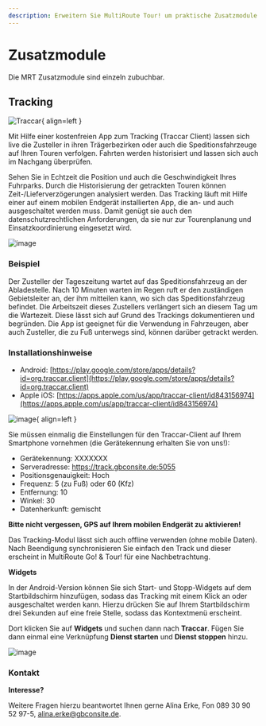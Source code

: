 ```yaml
---
description: Erweitern Sie MultiRoute Tour! um praktische Zusatzmodule wie Tracking, Notifications und Reichweitenbegrenzung
---
```


# Zusatzmodule

Die MRT Zusatzmodule sind einzeln zubuchbar.

## Tracking 

![Traccar](https://github.com/gbconsite/MultiRoute-Tour/assets/47481567/dad38292-9681-4724-99b1-0e68fdf13187){ align=left }

Mit Hilfe einer kostenfreien App zum Tracking (Traccar Client) lassen sich live die Zusteller
in ihren Trägerbezirken oder auch die Speditionsfahrzeuge auf Ihren Touren verfolgen.
Fahrten werden historisiert und lassen sich auch im Nachgang überprüfen.

Sehen Sie in Echtzeit die Position und auch die Geschwindigkeit Ihres
Fuhrparks. Durch die Historisierung der getrackten Touren können
Zeit-/Lieferverzögerungen analysiert werden.
Das Tracking läuft mit Hilfe einer auf einem mobilen Endgerät
installierten App, die an- und auch ausgeschaltet werden muss. Damit
genügt sie auch den datenschutzrechtlichen Anforderungen, da sie
nur zur Tourenplanung und Einsatzkoordinierung eingesetzt wird. 

![image](https://github.com/gbconsite/MultiRoute-Tour/assets/47481567/24a30b21-792b-48d3-8326-a8d409073e68)

### Beispiel
Der Zusteller der Tageszeitung wartet auf das Speditionsfahrzeug an
der Abladestelle. Nach 10 Minuten warten im Regen ruft er den
zuständigen Gebietsleiter an, der ihm mitteilen kann, wo sich das
Speditionsfahrzeug befindet. Die Arbeitszeit dieses Zustellers
verlängert sich an diesem Tag um die Wartezeit. Diese lässt sich auf
Grund des Trackings dokumentieren und begründen.
Die App ist geeignet für die Verwendung in Fahrzeugen, aber auch Zusteller, die zu Fuß unterwegs
sind, können darüber getrackt werden. 

### Installationshinweise

- Android: [https://play.google.com/store/apps/details?id=org.traccar.client](https://play.google.com/store/apps/details?id=org.traccar.client)
- Apple iOS: [https://apps.apple.com/us/app/traccar-client/id843156974](https://apps.apple.com/us/app/traccar-client/id843156974)

![image](https://github.com/gbconsite/MultiRoute-Tour/assets/47481567/7c13f127-ca6a-41d9-959d-e06d5e96261e){ align=left }

Sie müssen einmalig die Einstellungen für den Traccar-Client auf Ihrem Smartphone vornehmen (die Gerätekennung erhalten Sie von uns!):

- Gerätekennung: XXXXXXX
- Serveradresse: https://track.gbconsite.de:5055
- Positionsgenauigkeit: Hoch
- Frequenz: 5 (zu Fuß) oder 60 (Kfz)
- Entfernung: 10
- Winkel: 30
- Datenherkunft: gemischt 


**Bitte nicht vergessen, GPS auf Ihrem mobilen Endgerät zu aktivieren!**

Das Tracking-Modul lässt sich auch offline verwenden (ohne mobile Daten). Nach Beendigung
synchronisieren Sie einfach den Track und dieser erscheint in MultiRoute Go! & Tour! für eine
Nachbetrachtung. 

**Widgets**

In der Android-Version können Sie sich Start- und Stopp-Widgets auf dem Startbildschirm hinzufügen, sodass das Tracking mit einem Klick an oder ausgeschaltet werden kann.
Hierzu drücken Sie auf Ihrem Startbildschirm drei Sekunden auf eine freie Stelle, sodass das Kontextmenü erscheint. 

Dort klicken Sie auf **Widgets** und suchen dann nach **Traccar**.
Fügen Sie dann einmal eine Verknüpfung **Dienst starten** und **Dienst stoppen** hinzu.

![image](https://github.com/gbconsite/MultiRoute-Tour/assets/47481567/2b982684-3e8d-4267-b55b-ab8f7d5ac8a7)

### Kontakt 
**Interesse?**

Weitere Fragen hierzu beantwortet Ihnen gerne Alina Erke, Fon 089 30 90 52 97-5,
alina.erke@gbconsite.de. 

